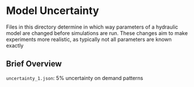 # Model Uncertainty

Files in this directory determine in which way parameters of a hydraulic model
are changed before simulations are run. These changes aim to make experiments
more realistic, as typically not all parameters are known exactly

## Brief Overview

`uncertainty_1.json`: 5% uncertainty on demand patterns
